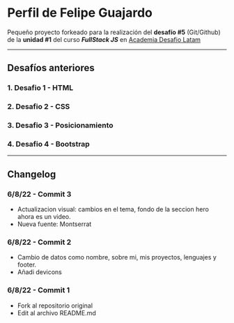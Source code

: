 # Perfil de Felipe Guajardo

Pequeño proyecto forkeado para la realización del **desafío #5** (Git/Github) de la **unidad #1** del curso **_FullStack JS_** en [Academia Desafio Latam]

---

## Desafíos anteriores

### 1. Desafio 1 - HTML

### 2. Desafio 2 - CSS

### 3. Desafio 3 - Posicionamiento

### 4. Desafio 4 - Bootstrap

---

## Changelog

### 6/8/22 - Commit 3

- Actualizacion visual: cambios en el tema, fondo de la seccion hero ahora es un video.
- Nueva fuente: Montserrat

### 6/8/22 - Commit 2

- Cambio de datos como nombre, sobre mi, mis proyectos, lenguajes y footer.
- Añadi devicons

### 6/8/22 - Commit 1

- Fork al repositorio original
- Edit al archivo README.md

[academia desafio latam]: https://desafiolatam.com/
